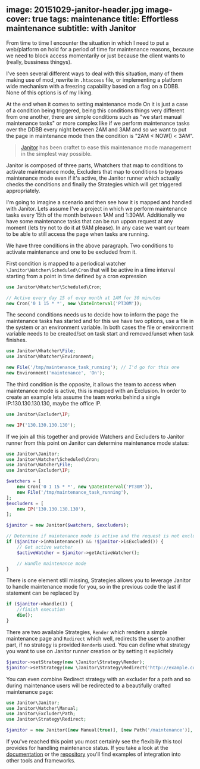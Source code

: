 image: 20151029-janitor-header.jpg
image-cover: true
tags: maintenance
title: Effortless maintenance
subtitle: with Janitor
----
From time to time I encounter the situation in which I need to put a web/platform on hold for a period of time for maintenance reasons, because we need to block access momentarily or just because the client wants to (really, bussiness thingys).

I've seen several different ways to deal with this situation, many of them making use of mod_rewrite in `.htaccess` file, or implementing a platform wide mechanism with a freezing capability based on a flag on a DDBB. None of this options is of my liking.

At the end when it comes to setting maintenance mode On it is just a case of a condition being triggered, being this conditions things very different from one another, there are simple conditions such as "we start manual maintenance tasks" or more complex like if we perform maintenance tasks over the DDBB every night between 2AM and 3AM and so we want to put the page in maintenance mode then the condition is "2AM < NOW() < 3AM".

> [Janitor](http://juliangut.com/janitor) has been craftet to ease this maintenance mode management in the simplest way possible.

Janitor is composed of three parts, Whatchers that map to conditions to activate maintenance mode, Excluders that map to conditions to bypass maintenance mode even if it's active, the Janitor runner which actually checks the conditions and finally the Strategies which will get triggered appropriately.

I'm going to imagine a scenario and then see how it is mapped and handled with Janitor. Lets assume I've a project in which we perform maintenance tasks every 15th of the month between 1AM and 1:30AM. Additionally we have some maintenance tasks that can be run uppon request at any moment (lets try not to do it at 9AM please). In any case we want our team to be able to still access the page when tasks are running.

We have three conditions in the above paragraph. Two conditions to activate maintenance and one to be excluded from it.

First condition is mapped to a periodical watcher `\Janitor\Watcher\Scheduled\Cron` that will be active in a time interval starting from a point in time defined by a cron expression

```php
use Janitor\Whatcher\Scheduled\Cron;

// Active every day 15 of evey month at 1AM for 30 minutes
new Cron('0 1 15 * *', new \DateInterval('PT30M'));
```

The second conditions needs us to decide how to inform the page the maintenance tasks has started and for this we have two options, use a file in the system or an environment variable. In both cases the file or environment variable needs to be created/set on task start and removed/unset when task finishes.

```php
use Janitor\Whatcher\File;
use Janitor\Whatcher\Environment;

new File('/tmp/maintenance_task_running'); // I'd go for this one
new Environment('maintenance', 'On');
```

The third condition is the opposite, it allows the team to access when maintenance mode is active, this is mapped with an Exclusion. In order to create an example lets assume the team works behind a single IP:130.130.130.130, maybe the office IP.

```php
use Janitor\Excluder\IP;

new IP('130.130.130.130');
```

If we join all this together and provide Watchers and Excluders to Janitor runner from this point on Janitor can determine maintenance mode status:

```php
use Janitor\Janitor;
use Janitor\Watcher\Scheduled\Cron;
use Janitor\Watcher\File;
use Janitor\Excluder\IP;

$watchers = [
    new Cron('0 1 15 * *', new \DateInterval('PT30M')),
    new File('/tmp/maintenance_task_running'),
];
$excluders = [
    new IP('130.130.130.130'),
];

$janitor = new Janitor($watchers, $excluders);

// Determine if maintenance mode is active and the request is not excluded from it
if ($janitor->inMaintenance() && !$janitor->isExcluded()) {
    // Get active watcher
    $activeWatcher = $janitor->getActiveWatcher();

    // Handle maintenance mode
}
```

There is one element still missing, Strategies allows you to leverage Janitor to handle maintenance mode for you, so in the previous code the last if statement can be replaced by

```php
if ($janitor->handle()) {
    //finish execution
    die();
}
```

There are two available Strategies, `Render` which renders a simple maintenance page and `Redirect` which well, redirects the user to another part, if no strategy is provided `Render`is used. You can define what strategy you want to use on Janitor runner creation or by setting it explicitely

```php
$janitor->setStrategy(new \Janitor\Strategy\Render);
$janitor->setStrategy(new \Janitor\Strategy\Redirect('http://example.com'));
```

You can even combine Redirect strategy with an excluder for a path and so during maintenance users will be redirected to a beautifully crafted maintenance page:

```php
use Janitor\Janitor;
use Janitor\Watcher\Manual;
use Janitor\Excluder\Path;
use Janitor\Strategy\Redirect;

$janitor = new Janitor([new Manual(true)], [new Path('/maintenance')], new Redirect('/maintenance'));
```

If you've reached this point you most certainly see the flexibiliy this tool provides for handling maintenance status. If you take a look at the [documentation](http://juliangut.com/janitor) or the [repository](https://github.com/juliangut/janitor) you'll find examples of integration into other tools and frameworks.

